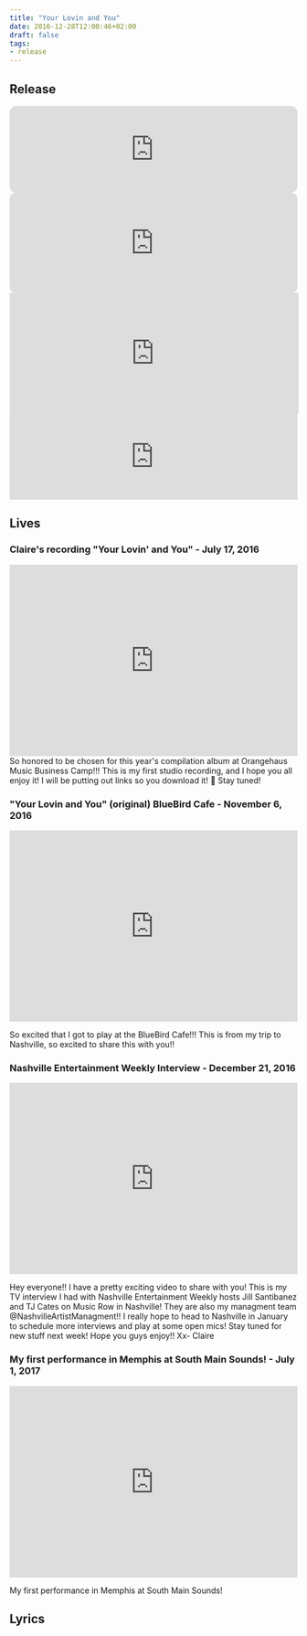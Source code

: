 ```yaml
---
title: "Your Lovin and You"
date: 2016-12-28T12:00:46+02:00
draft: false
tags:
- release
---
```


## Release

<iframe style="border-radius:12px" src="https://open.spotify.com/embed/track/6liT3dcCwTtKRAX2knMDk5?utm_source=generator" width="100%" height="152" frameBorder="0" allowfullscreen="" allow="autoplay; clipboard-write; encrypted-media; fullscreen; picture-in-picture" loading="lazy"></iframe>

<iframe allow="autoplay *; encrypted-media *; fullscreen *; clipboard-write" frameborder="0" height="175" style="width:100%;max-width:660px;overflow:hidden;border-radius:10px;" sandbox="allow-forms allow-popups allow-same-origin allow-scripts allow-storage-access-by-user-activation allow-top-navigation-by-user-activation" src="https://embed.music.apple.com/us/album/the-one/1567936634?i=1567936636"></iframe>

<iframe id='AmazonMusicEmbedB09561CMMB' src='https://music.amazon.it/embed/B09561CMMB/?id=LFDRFx7ROR&marketplaceId=APJ6JRA9NG5V4&musicTerritory=IT' width='100%' height='210px' style='border:1px solid rgba(0, 0, 0, 0.12);max-width:660px'></iframe>

<iframe title="deezer-widget" src="https://widget.deezer.com/widget/dark/album/230747342" width="100%" height="150" frameborder="0" allowtransparency="true" allow="encrypted-media; clipboard-write"></iframe>

## Lives

### Claire's recording "Your Lovin' and You" - July 17, 2016

<iframe width="100%" height="335" src="https://www.youtube.com/embed/7qTJ7fwStuo" title="Claire&#39;s recording &quot;Your Lovin&#39; and You&quot;" frameborder="0" allow="accelerometer; autoplay; clipboard-write; encrypted-media; gyroscope; picture-in-picture; web-share" allowfullscreen></iframe

So honored to be chosen for this year's compilation album at Orangehaus Music Business Camp!!! This is my first studio recording, and I hope you all enjoy it! I will be putting out links so you download it! 🙂 Stay tuned!

### "Your Lovin and You" (original) BlueBird Cafe - November 6, 2016

<iframe width="100%" height="335" src="https://www.youtube.com/embed/r4vaZzpLvRo" title="&quot;Your Lovin and You&quot; (original) BlueBird Cafe" frameborder="0" allow="accelerometer; autoplay; clipboard-write; encrypted-media; gyroscope; picture-in-picture; web-share" allowfullscreen></iframe>

So excited that I got to play at the BlueBird Cafe!!! This is from my trip to Nashville, so excited to share this with you!!

### Nashville Entertainment Weekly Interview - December 21, 2016

<iframe width="100%" height="335" src="https://www.youtube.com/embed/-SMhdUsUMrQ?start=45" title="Nashville Entertainment Weekly Interview" frameborder="0" allow="accelerometer; autoplay; clipboard-write; encrypted-media; gyroscope; picture-in-picture; web-share" allowfullscreen></iframe>

Hey everyone!! I have a pretty exciting video to share with you! This is my TV interview I had with Nashville Entertainment Weekly hosts Jill Santibanez and TJ Cates on Music Row in Nashville! They are also my managment team @NashvilleArtistManagment!! I really hope to head to Nashville in January to schedule more interviews and play at some open mics! Stay tuned for new stuff next week! Hope you guys enjoy!! Xx- Claire

### My first performance in Memphis at South Main Sounds! - July 1, 2017

<iframe src="https://www.facebook.com/plugins/video.php?height=314&href=https%3A%2F%2Fwww.facebook.com%2FClaireRadelMusic%2Fvideos%2F868292159990447%2F&show_text=false&width=560&t=94" width="100%" height="335" style="border:none;overflow:hidden" scrolling="no" frameborder="0" allowfullscreen="true" allow="autoplay; clipboard-write; encrypted-media; picture-in-picture; web-share" allowFullScreen="true"></iframe>

My first performance in Memphis at South Main Sounds!

## Lyrics
